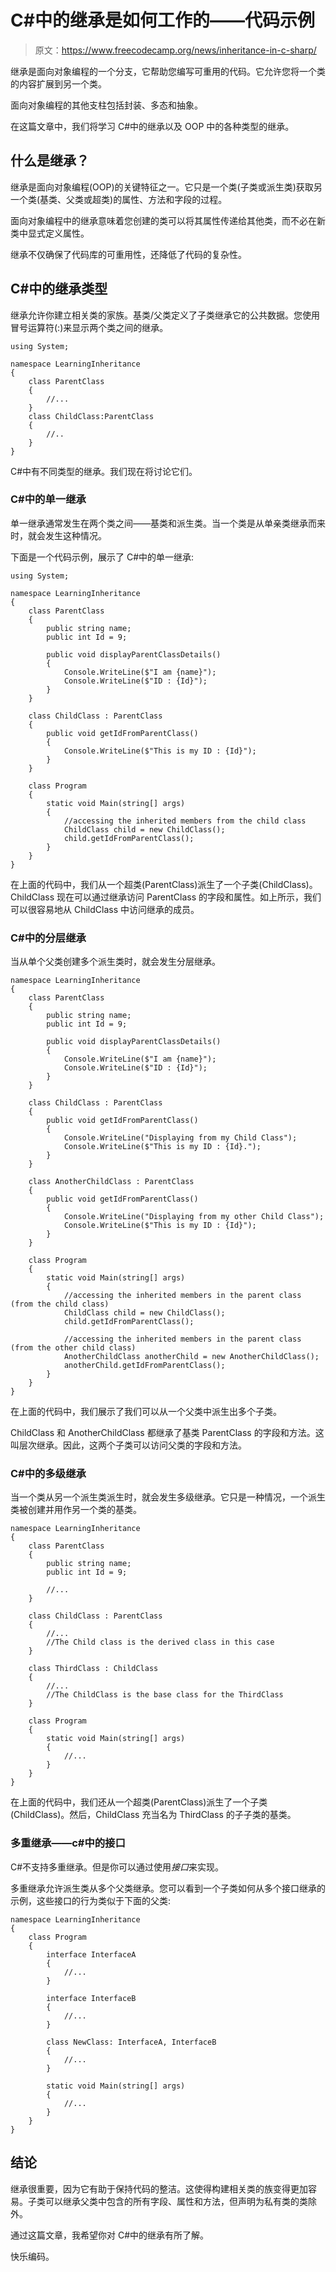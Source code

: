 # C#中的继承是如何工作的——代码示例

> 原文：<https://www.freecodecamp.org/news/inheritance-in-c-sharp/>

继承是面向对象编程的一个分支，它帮助您编写可重用的代码。它允许您将一个类的内容扩展到另一个类。

面向对象编程的其他支柱包括封装、多态和抽象。

在这篇文章中，我们将学习 C#中的继承以及 OOP 中的各种类型的继承。

## 什么是继承？

继承是面向对象编程(OOP)的关键特征之一。它只是一个类(子类或派生类)获取另一个类(基类、父类或超类)的属性、方法和字段的过程。

面向对象编程中的继承意味着您创建的类可以将其属性传递给其他类，而不必在新类中显式定义属性。

继承不仅确保了代码库的可重用性，还降低了代码的复杂性。

## C#中的继承类型

继承允许你建立相关类的家族。基类/父类定义了子类继承它的公共数据。您使用冒号运算符(:)来显示两个类之间的继承。

```
using System;

namespace LearningInheritance
{
    class ParentClass
    {
        //...
    }
    class ChildClass:ParentClass
    {
        //..
    }
} 
```

C#中有不同类型的继承。我们现在将讨论它们。

### C#中的单一继承

单一继承通常发生在两个类之间——基类和派生类。当一个类是从单亲类继承而来时，就会发生这种情况。

下面是一个代码示例，展示了 C#中的单一继承:

```
using System;

namespace LearningInheritance
{
    class ParentClass
    {
        public string name;
        public int Id = 9;

        public void displayParentClassDetails()
        {
            Console.WriteLine($"I am {name}");
            Console.WriteLine($"ID : {Id}");
        }
    }

    class ChildClass : ParentClass
    {
        public void getIdFromParentClass()
        {
            Console.WriteLine($"This is my ID : {Id}");
        }
    }

    class Program
    {
        static void Main(string[] args)
        {
            //accessing the inherited members from the child class
            ChildClass child = new ChildClass();
            child.getIdFromParentClass();
        }
    }
} 
```

在上面的代码中，我们从一个超类(ParentClass)派生了一个子类(ChildClass)。ChildClass 现在可以通过继承访问 ParentClass 的字段和属性。如上所示，我们可以很容易地从 ChildClass 中访问继承的成员。

### C#中的分层继承

当从单个父类创建多个派生类时，就会发生分层继承。

```
namespace LearningInheritance
{
    class ParentClass
    {
        public string name;
        public int Id = 9;

        public void displayParentClassDetails()
        {
            Console.WriteLine($"I am {name}");
            Console.WriteLine($"ID : {Id}");
        }
    }

    class ChildClass : ParentClass
    {
        public void getIdFromParentClass()
        {
            Console.WriteLine("Displaying from my Child Class");
            Console.WriteLine($"This is my ID : {Id}.");
        }
    }

    class AnotherChildClass : ParentClass
    {
        public void getIdFromParentClass()
        {
            Console.WriteLine("Displaying from my other Child Class");
            Console.WriteLine($"This is my ID : {Id}");
        }
    }

    class Program
    {
        static void Main(string[] args)
        {
            //accessing the inherited members in the parent class (from the child class)
            ChildClass child = new ChildClass();
            child.getIdFromParentClass();

            //accessing the inherited members in the parent class (from the other child class)
            AnotherChildClass anotherChild = new AnotherChildClass();
            anotherChild.getIdFromParentClass();
        }
    }
}
```

在上面的代码中，我们展示了我们可以从一个父类中派生出多个子类。

ChildClass 和 AnotherChildClass 都继承了基类 ParentClass 的字段和方法。这叫层次继承。因此，这两个子类可以访问父类的字段和方法。

### C#中的多级继承

当一个类从另一个派生类派生时，就会发生多级继承。它只是一种情况，一个派生类被创建并用作另一个类的基类。

```
namespace LearningInheritance
{
    class ParentClass
    {
        public string name;
        public int Id = 9;

        //...
    }

    class ChildClass : ParentClass
    {
        //...
        //The Child class is the derived class in this case
    }

    class ThirdClass : ChildClass
    {
        //...
        //The ChildClass is the base class for the ThirdClass
    }

    class Program
    {
        static void Main(string[] args)
        {
            //...
        }
    }
}
```

在上面的代码中，我们还从一个超类(ParentClass)派生了一个子类(ChildClass)。然后，ChildClass 充当名为 ThirdClass 的子子类的基类。

### 多重继承——c#中的接口

C#不支持多重继承。但是你可以通过使用*接口*来实现。

多重继承允许派生类从多个父类继承。您可以看到一个子类如何从多个接口继承的示例，这些接口的行为类似于下面的父类:

```
namespace LearningInheritance
{    
    class Program
    {
        interface InterfaceA
        {
            //...
        }

        interface InterfaceB
        {
            //...
        }     

        class NewClass: InterfaceA, InterfaceB
        {
            //...            
        }

        static void Main(string[] args)
        {
            //...
        }
    }
}
```

## 结论

继承很重要，因为它有助于保持代码的整洁。这使得构建相关类的族变得更加容易。子类可以继承父类中包含的所有字段、属性和方法，但声明为私有类的类除外。

通过这篇文章，我希望你对 C#中的继承有所了解。

快乐编码。